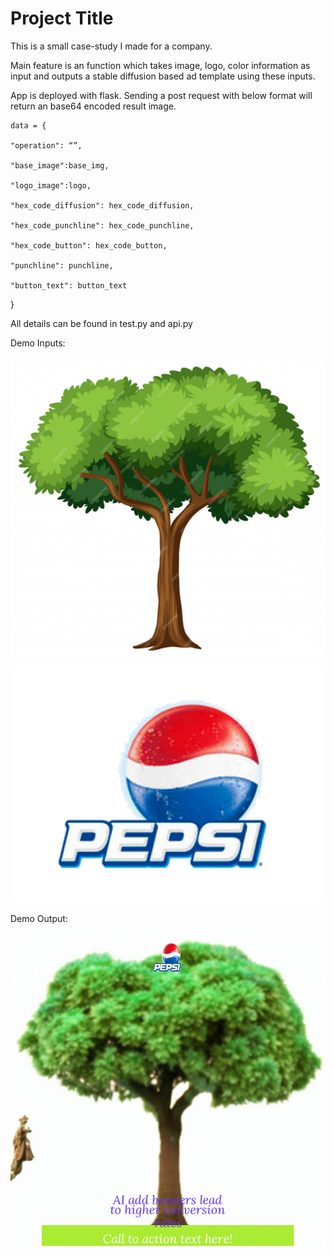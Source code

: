 # Project Title

This is a small case-study I made for a company.

Main feature is an function which takes image, logo, color information as input and outputs a stable diffusion based ad template using these inputs.

App is deployed with flask. Sending a post request with below format will return an base64 encoded result image. 

    data = {

    "operation": “”,

    "base_image":base_img,

    "logo_image":logo,

    "hex_code_diffusion": hex_code_diffusion,

    "hex_code_punchline": hex_code_punchline,

    "hex_code_button": hex_code_button,

    "punchline": punchline,

    "button_text": button_text

   }

All details can be found in test.py and api.py

Demo Inputs:

![Screenshot](base_image_sample.jpg)

![Screenshot](pepsi_logo.png)

Demo Output:

![Screenshot](output_image.png)


